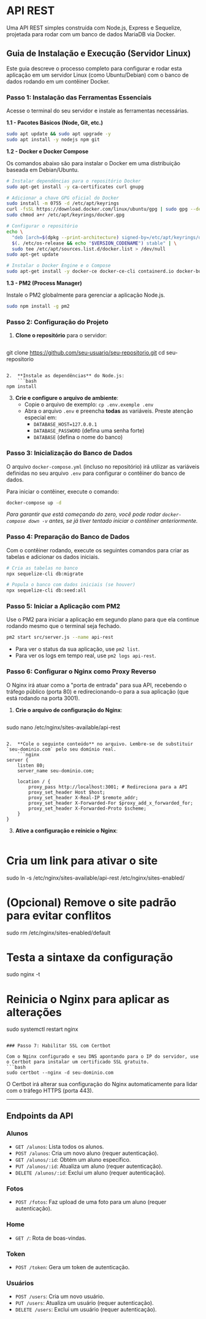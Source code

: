 # API REST

Uma API REST simples construída com Node.js, Express e Sequelize, projetada para rodar com um banco de dados MariaDB via Docker.

## Guia de Instalação e Execução (Servidor Linux)

Este guia descreve o processo completo para configurar e rodar esta aplicação em um servidor Linux (como Ubuntu/Debian) com o banco de dados rodando em um contêiner Docker.

### Passo 1: Instalação das Ferramentas Essenciais

Acesse o terminal do seu servidor e instale as ferramentas necessárias.

**1.1 - Pacotes Básicos (Node, Git, etc.)**
```bash
sudo apt update && sudo apt upgrade -y
sudo apt install -y nodejs npm git
```

**1.2 - Docker e Docker Compose**

Os comandos abaixo são para instalar o Docker em uma distribuição baseada em Debian/Ubuntu.
```bash
# Instalar dependências para o repositório Docker
sudo apt-get install -y ca-certificates curl gnupg

# Adicionar a chave GPG oficial do Docker
sudo install -m 0755 -d /etc/apt/keyrings
curl -fsSL https://download.docker.com/linux/ubuntu/gpg | sudo gpg --dearmor -o /etc/apt/keyrings/docker.gpg
sudo chmod a+r /etc/apt/keyrings/docker.gpg

# Configurar o repositório
echo \
  "deb [arch=$(dpkg --print-architecture) signed-by=/etc/apt/keyrings/docker.gpg] https://download.docker.com/linux/ubuntu \
  $(. /etc/os-release && echo "$VERSION_CODENAME") stable" | \
  sudo tee /etc/apt/sources.list.d/docker.list > /dev/null
sudo apt-get update

# Instalar o Docker Engine e o Compose
sudo apt-get install -y docker-ce docker-ce-cli containerd.io docker-buildx-plugin docker-compose-plugin
```

**1.3 - PM2 (Process Manager)**

Instale o PM2 globalmente para gerenciar a aplicação Node.js.
```bash
sudo npm install -g pm2
```

### Passo 2: Configuração do Projeto

1.  **Clone o repositório** para o servidor:
    ```bash
git clone https://github.com/seu-usuario/seu-repositorio.git
cd seu-repositorio
```

2.  **Instale as dependências** do Node.js:
    ```bash
npm install
```

3.  **Crie e configure o arquivo de ambiente**:
    - Copie o arquivo de exemplo: `cp .env.exemple .env`
    - Abra o arquivo `.env` e preencha **todas** as variáveis. Preste atenção especial em:
      - `DATABASE_HOST=127.0.0.1`
      - `DATABASE_PASSWORD` (defina uma senha forte)
      - `DATABASE` (defina o nome do banco)

### Passo 3: Inicialização do Banco de Dados

O arquivo `docker-compose.yml` (incluso no repositório) irá utilizar as variáveis definidas no seu arquivo `.env` para configurar o contêiner do banco de dados.

Para iniciar o contêiner, execute o comando:
```bash
docker-compose up -d
```
*Para garantir que está começando do zero, você pode rodar `docker-compose down -v` antes, se já tiver tentado iniciar o contêiner anteriormente.*

### Passo 4: Preparação do Banco de Dados

Com o contêiner rodando, execute os seguintes comandos para criar as tabelas e adicionar os dados iniciais.

```bash
# Cria as tabelas no banco
npx sequelize-cli db:migrate

# Popula o banco com dados iniciais (se houver)
npx sequelize-cli db:seed:all
```

### Passo 5: Iniciar a Aplicação com PM2

Use o PM2 para iniciar a aplicação em segundo plano para que ela continue rodando mesmo que o terminal seja fechado.
```bash
pm2 start src/server.js --name api-rest
```
- Para ver o status da sua aplicação, use `pm2 list`.
- Para ver os logs em tempo real, use `pm2 logs api-rest`.

### Passo 6: Configurar o Nginx como Proxy Reverso

O Nginx irá atuar como a "porta de entrada" para sua API, recebendo o tráfego público (porta 80) e redirecionando-o para a sua aplicação (que está rodando na porta 3001).

1.  **Crie o arquivo de configuração do Nginx**:
    ```bash
sudo nano /etc/nginx/sites-available/api-rest
```

2.  **Cole o seguinte conteúdo** no arquivo. Lembre-se de substituir `seu-dominio.com` pelo seu domínio real.
    ```nginx
server {
    listen 80;
    server_name seu-dominio.com;

    location / {
        proxy_pass http://localhost:3001; # Redireciona para a API
        proxy_set_header Host $host;
        proxy_set_header X-Real-IP $remote_addr;
        proxy_set_header X-Forwarded-For $proxy_add_x_forwarded_for;
        proxy_set_header X-Forwarded-Proto $scheme;
    }
}
```

3.  **Ative a configuração e reinicie o Nginx**:
    ```bash
# Cria um link para ativar o site
sudo ln -s /etc/nginx/sites-available/api-rest /etc/nginx/sites-enabled/

# (Opcional) Remove o site padrão para evitar conflitos
sudo rm /etc/nginx/sites-enabled/default

# Testa a sintaxe da configuração
sudo nginx -t

# Reinicia o Nginx para aplicar as alterações
sudo systemctl restart nginx
```

### Passo 7: Habilitar SSL com Certbot

Com o Nginx configurado e seu DNS apontando para o IP do servidor, use o Certbot para instalar um certificado SSL gratuito.
```bash
sudo certbot --nginx -d seu-dominio.com
```
O Certbot irá alterar sua configuração do Nginx automaticamente para lidar com o tráfego HTTPS (porta 443).

---

## Endpoints da API

### Alunos

- `GET /alunos`: Lista todos os alunos.
- `POST /alunos`: Cria um novo aluno (requer autenticação).
- `GET /alunos/:id`: Obtém um aluno específico.
- `PUT /alunos/:id`: Atualiza um aluno (requer autenticação).
- `DELETE /alunos/:id`: Exclui um aluno (requer autenticação).

### Fotos

- `POST /fotos`: Faz upload de uma foto para um aluno (requer autenticação).

### Home

- `GET /`: Rota de boas-vindas.

### Token

- `POST /token`: Gera um token de autenticação.

### Usuários

- `POST /users`: Cria um novo usuário.
- `PUT /users`: Atualiza um usuário (requer autenticação).
- `DELETE /users`: Exclui um usuário (requer autenticação).